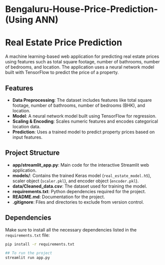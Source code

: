# Bengaluru-House-Price-Prediction-(Using ANN)

# Real Estate Price Prediction

A machine learning-based web application for predicting real estate prices using features such as total square footage, number of bathrooms, number of bedrooms, and location. The application uses a neural network model built with TensorFlow to predict the price of a property.

## Features
- **Data Preprocessing**: The dataset includes features like total square footage, number of bathrooms, number of bedrooms (BHK), and location.
- **Model**: A neural network model built using TensorFlow for regression.
- **Scaling & Encoding**: Scales numeric features and encodes categorical location data.
- **Prediction**: Uses a trained model to predict property prices based on input features.

## Project Structure

- **app/streamlit_app.py**: Main code for the interactive Streamlit web application.
- **models/**: Contains the trained Keras model (`real_estate_model.h5`), scaler object (`scaler.pkl`), and encoder object (`encoder.pkl`).
- **data/Cleaned_data.csv**: The dataset used for training the model.
- **requirements.txt**: Python dependencies required for the project.
- **README.md**: Documentation for the project.
- **.gitignore**: Files and directories to exclude from version control.

## Dependencies
Make sure to install all the necessary dependencies listed in the `requirements.txt` file:
```bash
pip install -r requirements.txt

## To run the project 
streamlit run app.py 
